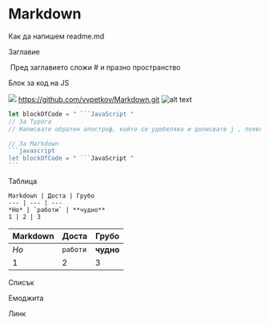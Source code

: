 # Markdown

Как да напишем readme.md 



Заглавие

​	Пред заглавието сложи # и празно пространство

Блок за код на JS

![](C:\Users\MY\Pictures\0-BIN\obratenapostrofjs.jpg)
https://github.com/vvpetkov/Markdown.git
![alt text](https://github.com/vvpetkov/Markdown/obratenapostrofjs.jpg)

```javascript
let blockOfCode = " ```JavaScript "
// За Typora 
// Написвате обратен апостроф, който се удебелява и дописвате j , появява се избор, избирате! 

// За Markdown
​```javascript
let blockOfCode = " ```JavaScript "
​```
```



Таблица

```
Markdown | Доста | Грубо
--- | --- | ---
*Но* | `работи` | **чудно**
1 | 2 | 3
```

Markdown | Доста | Грубо
--- | --- | ---
*Но* | `работи` | **чудно**
1 | 2 | 3

















Списък

Емоджита

Линк
